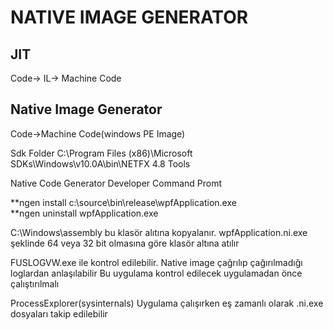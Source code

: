 # NATIVE IMAGE GENERATOR

## JIT
Code-> IL-> Machine Code

## Native Image Generator
Code->Machine Code(windows PE Image)

Sdk Folder
C:\Program Files (x86)\Microsoft SDKs\Windows\v10.0A\bin\NETFX 4.8 Tools

Native Code Generator
Developer Command Promt

**ngen install c:\source\bin\release\wpfApplication.exe  
**ngen uninstall wpfApplication.exe  

C:\Windows\assembly bu klasör alıtına kopyalanır. wpfApplication.ni.exe şeklinde 64 veya 32 bit olmasına
göre klasör altına atılır

FUSLOGVW.exe ile kontrol edilebilir. Native image çağrılıp çağırılmadığı loglardan anlaşılabilir
Bu uygulama kontrol edilecek uygulamadan önce çalıştırılmalı

ProcessExplorer(sysinternals)
Uygulama çalışırken eş zamanlı olarak .ni.exe dosyaları takip edilebilir


